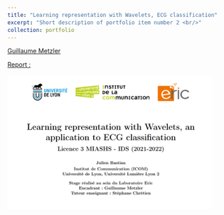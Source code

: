 ```yaml
---
title: "Learning representation with Wavelets, ECG classification"
excerpt: "Short description of portfolio item number 2 <br/>"
collection: portfolio
---
```

[Guillaume Metzler](https://guillaumemetzler.github.io/)

[Report : <br/> <br/><img src='/images/fiche_stage_ECGclassif.png'
                     height=300px>](https://julienbastian.github.io/files/Learning%20Representations%20for%20Wavelets,%20an%20Application%20to%20ECG%20Classification.pdf)


